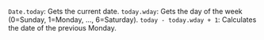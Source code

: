 `Date.today`: Gets the current date.
`today.wday`:  Gets the day of the week (0=Sunday, 1=Monday, ..., 6=Saturday).
`today - today.wday + 1`: Calculates the date of the previous Monday.
